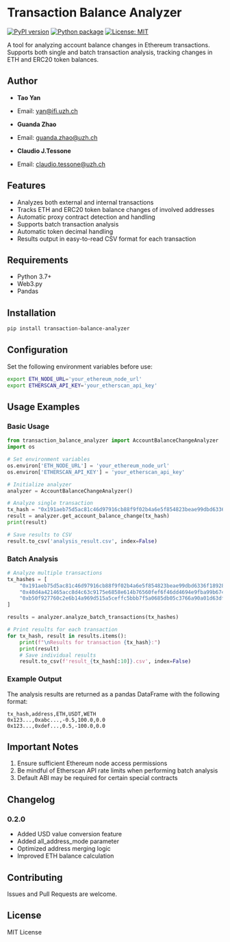 # Transaction Balance Analyzer

[![PyPI version](https://badge.fury.io/py/transaction-balance-analyzer.svg)](https://badge.fury.io/py/transaction-balance-analyzer)
[![Python package](https://github.com/tydefi/transaction-balance-analyzer/actions/workflows/python-package.yml/badge.svg)](https://github.com/your-username/transaction-balance-analyzer/actions/workflows/python-package.yml)
[![License: MIT](https://img.shields.io/badge/License-MIT-yellow.svg)](https://opensource.org/licenses/MIT)


A tool for analyzing account balance changes in Ethereum transactions. Supports both single and batch transaction analysis, tracking changes in ETH and ERC20 token balances.

## Author

- **Tao Yan**
- Email: yan@ifi.uzh.ch

- **Guanda Zhao**
- Email: guanda.zhao@uzh.ch

- **Claudio J.Tessone**
- Email: claudio.tessone@uzh.ch



## Features

- Analyzes both external and internal transactions
- Tracks ETH and ERC20 token balance changes of involved addresses
- Automatic proxy contract detection and handling
- Supports batch transaction analysis
- Automatic token decimal handling
- Results output in easy-to-read CSV format for each transaction

## Requirements

- Python 3.7+
- Web3.py
- Pandas

## Installation

```bash
pip install transaction-balance-analyzer
```

## Configuration

Set the following environment variables before use:

```bash
export ETH_NODE_URL='your_ethereum_node_url'
export ETHERSCAN_API_KEY='your_etherscan_api_key'
```

## Usage Examples

### Basic Usage
```python
from transaction_balance_analyzer import AccountBalanceChangeAnalyzer
import os

# Set environment variables
os.environ['ETH_NODE_URL'] = 'your_ethereum_node_url'
os.environ['ETHERSCAN_API_KEY'] = 'your_etherscan_api_key'

# Initialize analyzer
analyzer = AccountBalanceChangeAnalyzer()

# Analyze single transaction
tx_hash = "0x191aeb75d5ac81c46d97916cb88f9f02b4a6e5f854823beae99dbd6336f18928"
result = analyzer.get_account_balance_change(tx_hash)
print(result)

# Save results to CSV
result.to_csv('analysis_result.csv', index=False)
```

### Batch Analysis

```python
# Analyze multiple transactions
tx_hashes = [
    "0x191aeb75d5ac81c46d97916cb88f9f02b4a6e5f854823beae99dbd6336f18928",
    "0x40d4a421465acc8d4c63c9175e6858e614b76560fef6f46dd4694e9fba99b674",
    "0xb50f927760c2e6b14a969d515a5ceffc5bbb7f5a0685db05c3766a90a01d63df"
]

results = analyzer.analyze_batch_transactions(tx_hashes)

# Print results for each transaction
for tx_hash, result in results.items():
    print(f"\nResults for transaction {tx_hash}:")
    print(result)
    # Save individual results
    result.to_csv(f'result_{tx_hash[:10]}.csv', index=False)
```

### Example Output

The analysis results are returned as a pandas DataFrame with the following format:
```csv
tx_hash,address,ETH,USDT,WETH
0x123...,0xabc...,-0.5,100.0,0.0
0x123...,0xdef...,0.5,-100.0,0.0
```

## Important Notes

1. Ensure sufficient Ethereum node access permissions
2. Be mindful of Etherscan API rate limits when performing batch analysis
3. Default ABI may be required for certain special contracts

## Changelog
### 0.2.0
- Added USD value conversion feature
- Added all_address_mode parameter
- Optimized address merging logic
- Improved ETH balance calculation

## Contributing

Issues and Pull Requests are welcome.

## License

MIT License
